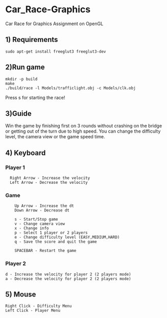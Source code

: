 # Car_Race-Graphics
Car Race for Graphics Assignment on OpenGL

## 1) Requirements
    
    sudo apt-get install freeglut3 freeglut3-dev  
    
## 2)Run game
    mkdir -p build
    make
    ./build/race -l Models/trafficlight.obj -c Models/clk.obj
    
Press s for starting the race!
    
## 3)Guide
Win the game by finishing first on 3 rounds without crashing on the bridge or getting out of the turn due to high speed.
You can change the difficulty level, the camera view or the game speed time.
   
## 4) Keyboard
  ### Player 1
      Right Arrow - Increase the velocity
      Left Arrow - Decrease the velocity
    
 ### Game 
        Up Arrow - Increase the dt
        Down Arrow - Decrease dt

        s - Start/Stop game
        v - Change camera view
        x - Change info
        p - Select 1 player or 2 players
        e - Change difficulty level (EASY,MEDIUM,HARD)
        q - Save the score and quit the game

        SPACEBAR - Restart the game
    
### Player 2
    d - Increase the velocity for player 2 (2 players mode)
    a - Decrease the velocity for player 2 (2 players mode)
    
## 5) Mouse
    Right Click - Difficulty Menu
    Left Click - Player Menu
